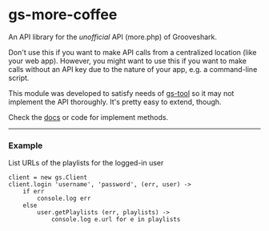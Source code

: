 gs-more-coffee
==============

An API library for the *unofficial* API (more.php) of Grooveshark.

Don't use this if you want to make API calls from a centralized location
(like your web app). However, you might want to use this if you want to make
calls without an API key due to the nature of your app, e.g. a command-line
script.

This module was developed to satisfy needs of
[gs-tool](http://github.com/raneksi/gs-tool) so it may not implement the API
thoroughly. It's pretty easy to extend, though.

Check the [docs](http://coffeedoc.info/github/raneksi/gs-more-coffee/master/) or code for implement methods.

---

### Example

List URLs of the playlists for the logged-in user
  
	client = new gs.Client
	client.login 'username', 'password', (err, user) ->
		if err
			console.log err
		else
			user.getPlaylists (err, playlists) ->
				console.log e.url for e in playlists

